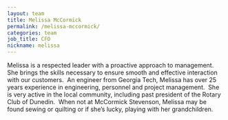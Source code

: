 ```yaml
---
layout: team
title: Melissa McCormick
permalink: /melissa-mccormick/
categories: team
job_title: CFO
nickname: melissa
---
```


Melissa is a respected leader with a proactive approach to management. She brings the skills necessary to ensure smooth and effective interaction with our customers.  An engineer from Georgia Tech, Melissa has over 25 years experience in engineering, personnel and project management.  She is very active in the local community, including past president of the Rotary Club of Dunedin.  When not at McCormick Stevenson, Melissa may be found sewing or quilting or if she’s lucky, playing with her grandchildren.
